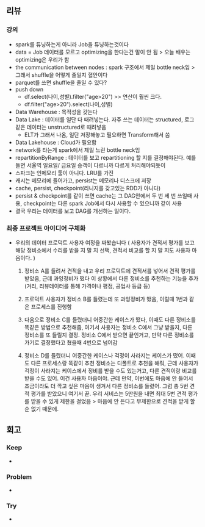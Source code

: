 ## 리뷰
### 강의
- spark를 튜닝하는게 아니라 Job을 튜닝하는것이다
- data = Job 데이터를 모르고 optimizing을 한다는건 말이 안 됨 > 오늘 배우는 optimizing은 우리가 함
- the communication between nodes : spark 구조에서 제일 bottle neck임 > 그래서 shuffle을 어떻게 줄일지 혈안이다
- parquet를 쓰면 shuffle을 줄일 수 있다?
- push down
  - df.select(나이,성별).filter("age>20") >> 연산이 훨씬 크다. 
  - df.filter("age>20").select(나이,성별)
- Data Warehouse : 목적성을 갖는다
- Data Lake : 데이터를 일단 다 때려넣는다. 자주 쓰는 데이터는 structured, 로그 같은 데이터는 unstructured로 때려넣음
  - ELT가 그래서 나옴, 일단 저장해놓고 필요하면 Transform해서 씀
- Data Lakehouse : Cloud가 필요함
- network를 타는게 spark에서 제일 느린 bottle neck임
- repartitionByRange : 데이터를 보고 repartitioning 할 지를 결정해야된다. 예를 들면 서울역 일요일/ 금요일 승객이 다르니까 다르게 처리해야되듯이
- 스파크는 인메모리 툴이 아니다. LRU를 가진
- 캐시는 메모리에 들어가고, persist는 메모리나 디스크에 저장
- cache, persist, checkpoint(리니지를 갖고있는 RDD가 아니다)
- persist & checkpoint를 같이 쓰면 cache는 그 DAG안에서 두 번 세 번 쓰일때 사용, checkpoint는 다른 spark Job에서 다시 사용할 수 있으니까 같이 사용
- 결국 우리는 데이터를 보고 DAG를 개선하는 일이다.

### 최종 프로젝트 아이디어 구체화

- 우리의 데이터 프로덕트 사용자 여정을 짜봤습니다 ( 사용자가 견적서 평가를 보고 해당 정비소에서 수리를 받을 지 말 지 선택, 견적서 비교를 할 지 말 지도 사용자 마음이다. )
  1. 정비소 A를 들려서 견적을 내고 우리 프로덕트에 견적서를 넣어서 견적 평가를 받았음, 근데 과잉정비가 떴다 이 상황에서 다른 정비소를 추천하는 기능을 추가(거리, 리뷰데이터를 통해 가격이나 평점, 공업사 등급 등)
  
  2. 프로덕트 사용자가 정비소 B를 들렸는데 또 과잉정비가 떴음, 이럴때 1번과 같은 프로세스를 진행함
  
  3. 다음으로 정비소 C를 들렸더니 어중간한 케이스가 떴다, 이때도 다른 정비소를 똑같은 방법으로 추천해줌, 여기서 사용자는 정비소 C에서 그냥 받을지, 다른 정비소를 또 들릴지 결정. 정비소 C에서 받으면 끝인거고, 만약 다른 정비소를 가기로 결정했다고 쳤을때 4번으로 넘어감
  
  4. 정비소 D를 들렸더니 어중간한 케이스나 걱정이 사라지는 케이스가 떴어. 이때도 다른 프로세스랑 똑같이 추천 정비소는 디폴트로 추천을 해줘, 근데 사용자가 걱정이 사라지는 케이스에서 정비를 받을 수도 있는거고, 다른 견적이랑 비교를 받을 수도 있어. 이건 사용자 마음이야. 근데 만약, 이번에도 마음에 안 들어서 조금이라도 더 깍고 싶은 마음이 생겨서 다른 정비소를 들렸어. 그럼 총 5번 견적 평가를 받았으니 여기서 끝. 우리 서비스는 5만원을 내면 최대 5번 견적 평가를 받을 수 있게 제한을 걸었음 > 마음에 안 든다고 무제한으로 견적을 받게 할 순 없기 때문에.


## 회고
### Keep
- 

### Problem
-

### Try
-
